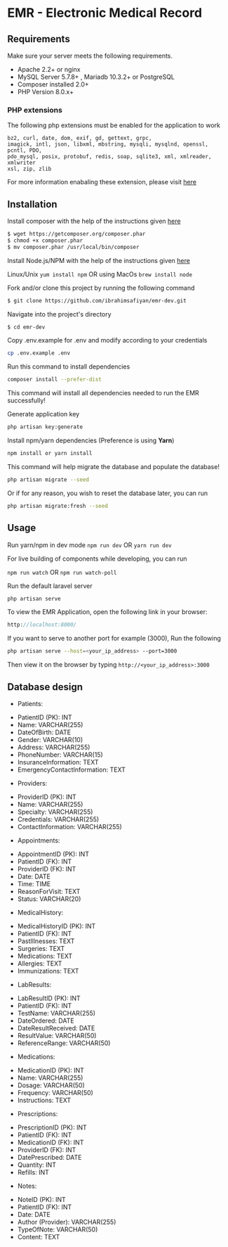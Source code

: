 # EMR - Electronic Medical Record

## Requirements

Make sure your server meets the following requirements.

-   Apache 2.2+ or nginx
-   MySQL Server 5.7.8+ , Mariadb 10.3.2+ or PostgreSQL
-   Composer installed 2.0+
-   PHP Version 8.0.x+


### PHP extensions

The following php extensions must be enabled for the application to work

```
bz2, curl, date, dom, exif, gd, gettext, grpc,
imagick, intl, json, libxml, mbstring, mysqli, mysqlnd, openssl, pcntl, PDO,
pdo_mysql, posix, protobuf, redis, soap, sqlite3, xml, xmlreader, xmlwriter
xsl, zip, zlib
```
For more information enabaling these extension, please visit [here](https://www.php.net/manual/en/install.pecl.windows.php)

## Installation

Install composer with the help of the instructions given [here](https://getcomposer.org/doc/00-intro.md#installation-linux-unix-macos)

```bash
$ wget https://getcomposer.org/composer.phar
$ chmod +x composer.phar
$ mv composer.phar /usr/local/bin/composer
```

Install Node.js/NPM with the help of the instructions given [here](https://nodejs.org/en/download/package-manager/)

Linux/Unix `yum install npm` OR using MacOs `brew install node`

Fork and/or clone this project by running the following command

```bash
$ git clone https://github.com/ibrahimsafiyan/emr-dev.git
```

Navigate into the project's directory

```bash
$ cd emr-dev
```

Copy .env.example for .env and modify according to your credentials

```bash
cp .env.example .env
```

Run this command to install dependencies

```bash
composer install --prefer-dist
```

This command will install all dependencies needed to run the EMR successfully!

Generate application key

```bash
php artisan key:generate
```

Install npm/yarn dependencies (Preference is using **Yarn**)

```bash
npm install or yarn install
```

This command will help migrate the database and populate the database!

```bash
php artisan migrate --seed
```

Or if for any reason, you wish to reset the database later, you can run

```bash
php artisan migrate:fresh --seed
```

## Usage

Run yarn/npm in dev mode
`npm run dev` OR `yarn run dev`

For live building of components while developing, you can run

`npm run watch` OR `npm run watch-poll`

Run the default laravel server

```bash
php artisan serve
```

To view the EMR Application, open the following link in your browser:

```php
http://localhost:8000/
```

If you want to serve to another port for example (3000), Run the following

```bash
php artisan serve --host=<your_ip_address> --port=3000
```

Then view it on the browser by typing `http://<your_ip_address>:3000`

## Database design

- Patients:
* PatientID (PK): INT
* Name: VARCHAR(255)
* DateOfBirth: DATE
* Gender: VARCHAR(10)
* Address: VARCHAR(255)
* PhoneNumber: VARCHAR(15)
* InsuranceInformation: TEXT
* EmergencyContactInformation: TEXT

- Providers:
* ProviderID (PK): INT
* Name: VARCHAR(255)
* Specialty: VARCHAR(255)
* Credentials: VARCHAR(255)
* ContactInformation: VARCHAR(255)

- Appointments:
* AppointmentID (PK): INT
* PatientID (FK): INT
* ProviderID (FK): INT
* Date: DATE
* Time: TIME
* ReasonForVisit: TEXT
* Status: VARCHAR(20)

- MedicalHistory:
* MedicalHistoryID (PK): INT
* PatientID (FK): INT
* PastIllnesses: TEXT
* Surgeries: TEXT
* Medications: TEXT
* Allergies: TEXT
* Immunizations: TEXT

- LabResults:
* LabResultID (PK): INT
* PatientID (FK): INT
* TestName: VARCHAR(255)
* DateOrdered: DATE
* DateResultReceived: DATE
* ResultValue: VARCHAR(50)
* ReferenceRange: VARCHAR(50)

- Medications:
* MedicationID (PK): INT
* Name: VARCHAR(255)
* Dosage: VARCHAR(50)
* Frequency: VARCHAR(50)
* Instructions: TEXT

- Prescriptions:
* PrescriptionID (PK): INT
* PatientID (FK): INT
* MedicationID (FK): INT
* ProviderID (FK): INT
* DatePrescribed: DATE
* Quantity: INT
* Refills: INT

- Notes:
* NoteID (PK): INT
* PatientID (FK): INT
* Date: DATE
* Author (Provider): VARCHAR(255)
* TypeOfNote: VARCHAR(50)
* Content: TEXT